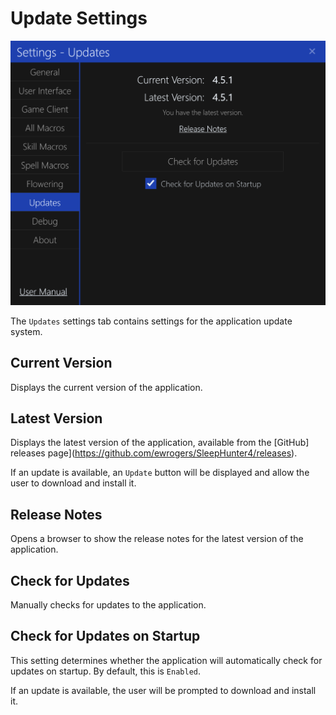 # Update Settings

![image](../screenshots/settings-updates.png)

The `Updates` settings tab contains settings for the application update system.

## Current Version

Displays the current version of the application.

## Latest Version

Displays the latest version of the application, available from the [GitHub] releases page](https://github.com/ewrogers/SleepHunter4/releases).

If an update is available, an `Update` button will be displayed and allow the user to download and install it.

## Release Notes

Opens a browser to show the release notes for the latest version of the application.

## Check for Updates

Manually checks for updates to the application.

## Check for Updates on Startup

This setting determines whether the application will automatically check for updates on startup.
By default, this is `Enabled`.

If an update is available, the user will be prompted to download and install it.
